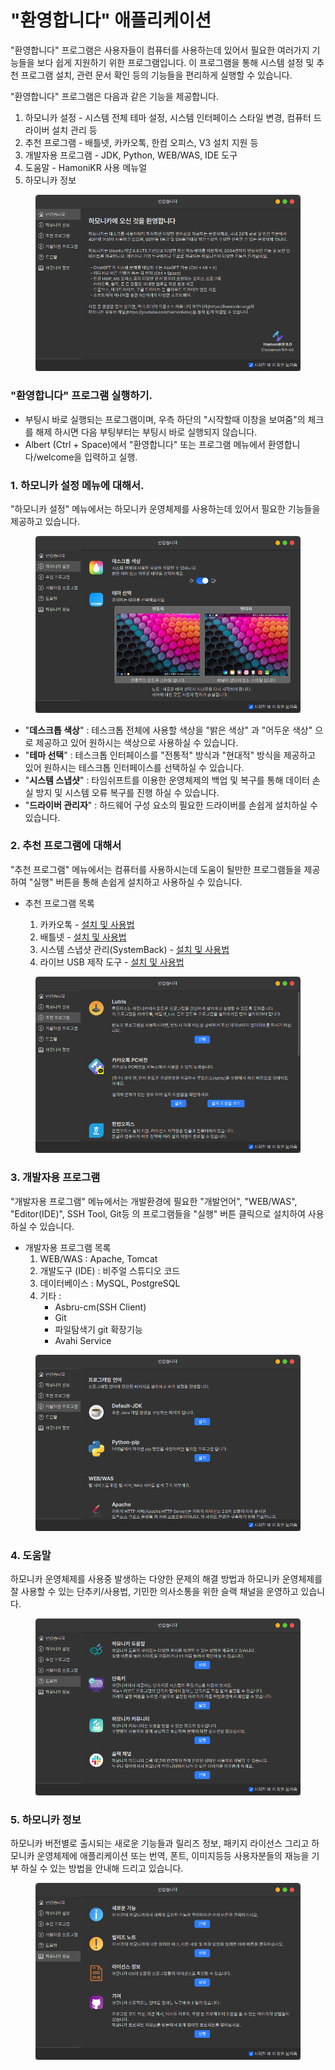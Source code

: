 # "환영합니다" 애플리케이션

"환영합니다" 프로그램은 사용자들이 컴퓨터를 사용하는데 있어서 필요한 여러가지 기능들을 보다 쉽게 지원하기 위한 프로그램입니다.  이 프로그램을 통해 시스템 설정 및 추천 프로그램 설치, 관련 문서 확인 등의 기능들을 편리하게 실행할 수 있습니다.

"환영합니다" 프로그램은 다음과 같은 기능을 제공합니다.&#x20;

1. 하모니카 설정 -  시스템 전체 테마 설정, 시스템 인터페이스 스타일 변경, 컴퓨터 드라이버 설치 관리 등&#x20;
2. 추천 프로그램 - 배틀넷, 카카오톡, 한컴 오피스, V3 설치  지원 등
3. 개발자용 프로그램 - JDK, Python, WEB/WAS, IDE 도구
4. 도움말 - HamoniKR 사용 메뉴얼
5. 하모니카 정보

<figure><img src="../../.gitbook/assets/image.png" alt=""><figcaption></figcaption></figure>

### "환영합니다" 프로그램 실행하기.

* 부팅시 바로 실행되는 프로그램이며, 우측 하단의 "시작할때 이창을 보여줌"의 체크를 해제 하시면 다음 부팅부터는 부팅시 바로 실행되지 않습니다.&#x20;
* Albert (Ctrl + Space)에서 "환영합니다" 또는 프로그램 메뉴에서 환영합니다/welcome을 입력하고 실행.



### 1. 하모니카 설정 메뉴에 대해서.

"하모니카 설정" 메뉴에서는 하모니카 운영체제를 사용하는데 있어서 필요한 기능들을 제공하고 있습니다.

<figure><img src="../../.gitbook/assets/image (1).png" alt=""><figcaption></figcaption></figure>

* "**데스크톱 색상**"  :   테스크톱 전체에 사용할 색상을  "밝은 색상" 과  "어두운 색상" 으로 제공하고 있어 원하시는 색상으로 사용하실 수 있습니다.&#x20;
* "**테마 선택**"  :   테스크톱 인터페이스를 "전통적" 방식과 "현대적" 방식을 제공하고 있어 원하시는 테스크톱 인터페이스를 선택하실 수 있습니다.&#x20;
* "**시스템 스냅샷**" :  타임쉬프트를 이용한 운영체제의 백업 및 복구를 통해 데이터 손실 방지 및 시스템 오류 복구를 진행 하실 수 있습니다.&#x20;
* "**드라이버 관리자**"  : 하드웨어 구성 요소의 필요한 드라이버를 손쉽게 설치하실 수 있습니다.



### 2. 추천 프로그램에 대해서&#x20;

"추천 프로그램" 메뉴에서는 컴퓨터를 사용하시는데 도움이 될만한 프로그램들을 제공하여 "실행" 버튼을 통해 손쉽게 설치하고 사용하실 수 있습니다.&#x20;

*   추천 프로그램 목록

    1. 카카오톡 - [설치 및 사용법](https://docs.hamonikr.org/hamonikr-8.0/key-features/hamonikr-welcome/kakaotalk)
    2. 배틀넷 - [설치 및 사용법](../game/battlenet.md)
    3. 시스템 스냅샷 관리(SystemBack) - [설치 및 사용법](../../undefined-2/systemback.md)
    4. 라이브 USB 제작 도구 - [설치 및 사용법](../usb/usb-live-usb-creator.md)



<figure><img src="../../.gitbook/assets/image (2).png" alt=""><figcaption></figcaption></figure>

### 3. 개발자용 프로그램&#x20;

"개발자용 프로그램" 메뉴에서는  개발환경에 필요한 "개발언어", "WEB/WAS", "Editor(IDE)", SSH Tool, Git등 의 프로그램들을 "실행" 버튼 클릭으로 설치하여 사용하실 수 있습니다.&#x20;

* 개발자용 프로그램 목록
  1. WEB/WAS  : Apache, Tomcat
  2. 개발도구 (IDE) : 비주얼 스튜디오 코드
  3. 데이터베이스 : MySQL, PostgreSQL
  4. 기타 :&#x20;
     * Asbru-cm(SSH Client)
     * Git
     * 파일탐색기 git 확장기능
     * Avahi Service

<figure><img src="../../.gitbook/assets/image (3).png" alt=""><figcaption></figcaption></figure>

### 4. 도움말

하모니카 운영체제를 사용중 발생하는 다양한 문제의 해결 방법과 하모니카 운영체제를 잘 사용할 수 있는 단추키/사용법, 기민한 의사소통을 위한 슬랙 채널을 운영하고 있습니다.&#x20;

<figure><img src="../../.gitbook/assets/image (4).png" alt=""><figcaption></figcaption></figure>

### 5. 하모니카 정보

하모니카 버전별로 출시되는 새로운 기능들과 릴리즈 정보, 패키지 라이선스 그리고 하모니카 운영체제에 애플리케이션 또는 번역, 폰트, 이미지등등 사용자분들의 재능을 기부 하실 수 있는 방법을 안내해 드리고 있습니다.&#x20;

<figure><img src="../../.gitbook/assets/image (561).png" alt=""><figcaption></figcaption></figure>
